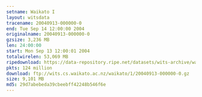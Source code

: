 ```yaml
---
setname: Waikato I
layout: witsdata
tracename: 20040913-000000-0
end: Tue Sep 14 12:00:00 2004
originalname: 20040913-000000-0
gzsize: 3,236 MB
len: 24:00:00
start: Mon Sep 13 12:00:01 2004
totalwirelen: 53,069 MB
ripedownload: https://data-repository.ripe.net/datasets/wits-archive/waikato/1/20040913-000000-0.gz
pkts: 124 million
download: ftp://wits.cs.waikato.ac.nz/waikato/1/20040913-000000-0.gz
size: 9,101 MB
md5: 29d7abebeda39cbeebff42248b546f6e
---
```

